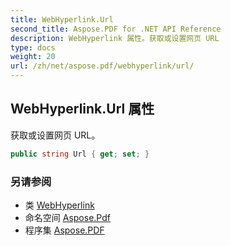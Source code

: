 ```yaml
---
title: WebHyperlink.Url
second_title: Aspose.PDF for .NET API Reference
description: WebHyperlink 属性。获取或设置网页 URL
type: docs
weight: 20
url: /zh/net/aspose.pdf/webhyperlink/url/
---
```

## WebHyperlink.Url 属性

获取或设置网页 URL。

```csharp
public string Url { get; set; }
```

### 另请参阅

* 类 [WebHyperlink](../)
* 命名空间 [Aspose.Pdf](../../../aspose.pdf/)
* 程序集 [Aspose.PDF](../../../)